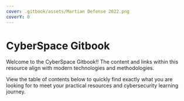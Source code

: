 ```yaml
---
cover: .gitbook/assets/Martian Defense 2022.png
coverY: 0
---
```


# CyberSpace Gitbook

Welcome to the CyberSpace Gitbook!! The content and links within this resource align with modern technologies and methodologies.

View the table of contents below to quickly find exactly what you are looking for to meet your practical resources and cybersecurity learning journey.
